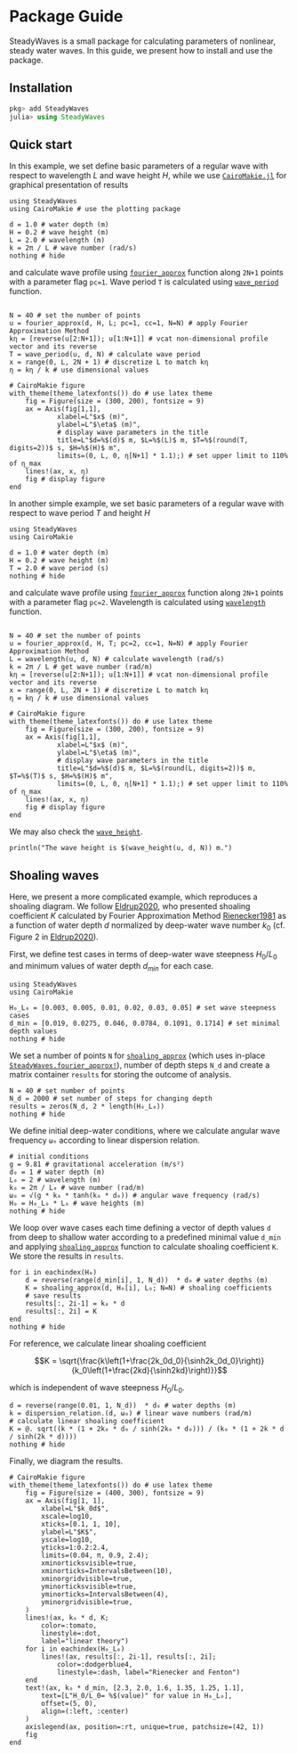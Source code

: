 # Package Guide

SteadyWaves is a small package for calculating parameters of nonlinear, steady water waves. In this guide, we present how to install and use the package. 

## Installation

```julia
pkg> add SteadyWaves
julia> using SteadyWaves
```

## Quick start

In this example, we set define basic parameters of a regular wave with respect to wavelength $L$ and wave height $H$, while we use [`CairoMakie.jl`](https://github.com/MakieOrg/Makie.jl) for graphical presentation of results
```@example 1
using SteadyWaves
using CairoMakie # use the plotting package

d = 1.0 # water depth (m)
H = 0.2 # wave height (m)
L = 2.0 # wavelength (m)
k = 2π / L # wave number (rad/s)
nothing # hide
```
and calculate wave profile using [`fourier_approx`](@ref) function along `2N+1` points with a parameter flag `pc=1`. Wave period `T` is calculated using [`wave_period`](@ref) function.
```@example 1

N = 40 # set the number of points
u = fourier_approx(d, H, L; pc=1, cc=1, N=N) # apply Fourier Approximation Method
kη = [reverse(u[2:N+1]); u[1:N+1]] # vcat non-dimensional profile vector and its reverse
T = wave_period(u, d, N) # calculate wave period
x = range(0, L, 2N + 1) # discretize L to match kη
η = kη / k # use dimensional values

# CairoMakie figure
with_theme(theme_latexfonts()) do # use latex theme
    fig = Figure(size = (300, 200), fontsize = 9)
    ax = Axis(fig[1,1], 
            xlabel=L"$x$ (m)",
            ylabel=L"$\eta$ (m)",
            # display wave parameters in the title
            title=L"$d=%$(d)$ m, $L=%$(L)$ m, $T=%$(round(T, digits=2))$ s, $H=%$(H)$ m",
            limits=(0, L, 0, η[N+1] * 1.1);) # set upper limit to 110% of η_max
    lines!(ax, x, η)
    fig # display figure
end
```

In another simple example, we set basic parameters of a regular wave with respect to wave period $T$ and height $H$
```@example 2
using SteadyWaves
using CairoMakie

d = 1.0 # water depth (m)
H = 0.2 # wave height (m)
T = 2.0 # wave period (s)
nothing # hide
```
and calculate wave profile using [`fourier_approx`](@ref) function along `2N+1` points with a parameter flag `pc=2`. Wavelength is calculated using [`wavelength`](@ref) function.
```@example 2

N = 40 # set the number of points
u = fourier_approx(d, H, T; pc=2, cc=1, N=N) # apply Fourier Approximation Method
L = wavelength(u, d, N) # calculate wavelength (rad/s)
k = 2π / L # get wave number (rad/m)
kη = [reverse(u[2:N+1]); u[1:N+1]] # vcat non-dimensional profile vector and its reverse
x = range(0, L, 2N + 1) # discretize L to match kη
η = kη / k # use dimensional values

# CairoMakie figure
with_theme(theme_latexfonts()) do # use latex theme
    fig = Figure(size = (300, 200), fontsize = 9)
    ax = Axis(fig[1,1], 
            xlabel=L"$x$ (m)",
            ylabel=L"$\eta$ (m)",
            # display wave parameters in the title
            title=L"$d=%$(d)$ m, $L=%$(round(L, digits=2))$ m, $T=%$(T)$ s, $H=%$(H)$ m",
            limits=(0, L, 0, η[N+1] * 1.1);) # set upper limit to 110% of η_max
    lines!(ax, x, η)
    fig # display figure
end
```

We may also check the [`wave_height`](@ref).

```@example 2
println("The wave height is $(wave_height(u, d, N)) m.")
```

## Shoaling waves

Here, we present a more complicated example, which reproduces a shoaling diagram. We follow [Eldrup2020](@citet), who presented shoaling coefficient $K$ calculated by Fourier Approximation Method [Rienecker1981](@cite) as a function of water depth $d$ normalized by deep-water wave number $k_0$ (cf. Figure 2 in [Eldrup2020](@cite)).

First, we define test cases in terms of deep-water wave steepness $H_0/L_0$ and minimum values of water depth $d_{min}$ for each case.

```@example 3
using SteadyWaves
using CairoMakie

H₀_L₀ = [0.003, 0.005, 0.01, 0.02, 0.03, 0.05] # set wave steepness cases
d_min = [0.019, 0.0275, 0.046, 0.0784, 0.1091, 0.1714] # set minimal depth values
nothing # hide
```

We set a number of points `N` for [`shoaling_approx`](@ref) (which uses in-place [`SteadyWaves.fourier_approx!`](@ref)), number of depth steps `N_d` and create a matrix container `results` for storing the outcome of analysis.

```@example 3
N = 40 # set number of points
N_d = 2000 # set number of steps for changing depth
results = zeros(N_d, 2 * length(H₀_L₀))
nothing # hide
```

We define initial deep-water conditions, where we calculate angular wave frequency `ω₀` according to linear dispersion relation.

```@example 3
# initial conditions
g = 9.81 # gravitational acceleration (m/s²)
d₀ = 1 # water depth (m)
L₀ = 2 # wavelength (m)
k₀ = 2π / L₀ # wave number (rad/m)
ω₀ = √(g * k₀ * tanh(k₀ * d₀)) # angular wave frequency (rad/s)
H₀ = H₀_L₀ * L₀ # wave heights (m)
nothing # hide
```

We loop over wave cases each time defining a vector of depth values `d` from deep to shallow water according to a predefined minimal value `d_min` and applying [`shoaling_approx`](@ref) function to calculate shoaling coefficient `K`. We store the results in `results`.

```@example 3
for i in eachindex(H₀)
    d = reverse(range(d_min[i], 1, N_d))  * d₀ # water depths (m)
    K = shoaling_approx(d, H₀[i], L₀; N=N) # shoaling coefficients
    # save results
    results[:, 2i-1] = k₀ * d
    results[:, 2i] = K
end
nothing # hide
```

For reference, we calculate linear shoaling coefficient

$$K = \sqrt{\frac{k\left(1+\frac{2k_0d_0}{\sinh2k_0d_0}\right)}{k_0\left(1+\frac{2kd}{\sinh2kd}\right)}}$$

which is independent of wave steepness $H_0/L_0$.

```@example 3
d = reverse(range(0.01, 1, N_d))  * d₀ # water depths (m)
k = dispersion_relation.(d, ω₀) # linear wave numbers (rad/m)
# calculate linear shoaling coefficient
K = @. sqrt((k * (1 + 2k₀ * d₀ / sinh(2k₀ * d₀))) / (k₀ * (1 + 2k * d / sinh(2k * d))))
nothing # hide
```

Finally, we diagram the results.

```@example 3
# CairoMakie figure
with_theme(theme_latexfonts()) do # use latex theme
    fig = Figure(size = (400, 300), fontsize = 9)
    ax = Axis(fig[1, 1], 
        xlabel=L"$k_0d$",
        xscale=log10,
        xticks=[0.1, 1, 10],
        ylabel=L"$K$",
        yscale=log10,
        yticks=1:0.2:2.4,
        limits=(0.04, π, 0.9, 2.4);
        xminorticksvisible=true,
        xminorticks=IntervalsBetween(10),
        xminorgridvisible=true,
        yminorticksvisible=true,
        yminorticks=IntervalsBetween(4),
        yminorgridvisible=true,
    )
    lines!(ax, k₀ * d, K;
        color=:tomato,
        linestyle=:dot,
        label="linear theory")
    for i in eachindex(H₀_L₀)
        lines!(ax, results[:, 2i-1], results[:, 2i];
            color=:dodgerblue4,
            linestyle=:dash, label="Rienecker and Fenton")
    end
    text!(ax, k₀ * d_min, [2.3, 2.0, 1.6, 1.35, 1.25, 1.1],
        text=[L"H_0/L_0= %$(value)" for value in H₀_L₀],
        offset=(5, 0),
        align=(:left, :center)
    )
    axislegend(ax, position=:rt, unique=true, patchsize=(42, 1))
    fig
end
```
